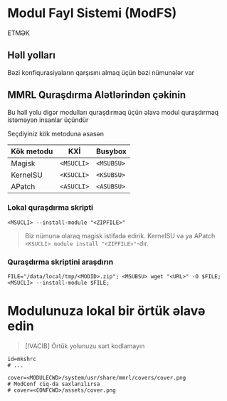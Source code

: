 # Modul Fayl Sistemi (ModFS)

ETMƏK

## Həll yolları

Bəzi konfiqurasiyaların qarşısını almaq üçün bəzi nümunələr var

## MMRL Quraşdırma Alətlərindən çəkinin

Bu həll yolu digər modulları quraşdırmaq üçün əlavə modul quraşdırmaq istəməyən insanlar üçündür

Seçdiyiniz kök metoduna əsasən

| Kök metodu  | KXİ        | Busybox    |
| ----------- | ---------- | ---------- |
| Magisk      | `<MSUCLI>` | `<MSUBSU>` |
| KernelSU    | `<KSUCLI>` | `<KSUBSU>` |
| APatch      | `<ASUCLI>` | `<ASUBSU>` |

### Lokal quraşdırma skripti

```shell
<MSUCLI> --install-module "<ZIPFILE>"
```

> Biz nümunə olaraq magisk istifadə edirik. KernelSU və ya APatch `<KSUCLI> module install "<ZIPFILE>"`-dır.

### Quraşdırma skriptini araşdırın

```shell
FILE="/data/local/tmp/<MODID>.zip"; <MSUBSU> wget "<URL>" -O $FILE; <MSUCLI> --install-module $FILE;
```

# Modulunuza lokal bir örtük əlavə edin

> [!VACIB]
> Örtük yolunuzu sərt kodlamayın

```properties
id=mkshrc
# ...

cover=<MODULECWD>/system/usr/share/mmrl/covers/cover.png
# ModConf ciq-da saxlanılırsa
# cover=<CONFCWD>/assets/cover.png
```
